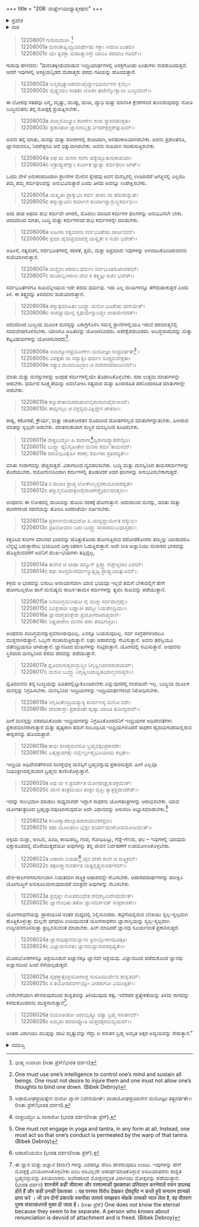 +++
title = "208: ವಾರ್ಷ್ಣೇಯಾಧ್ಯಾತ್ಮಕಥನಃ"
+++

<details><summary>ಪ್ರವೇಶ</summary>


।।   ಓಂ ಓಂ ನಮೋ ನಾರಾಯಣಾಯ।।   ಶ್ರೀ ವೇದವ್ಯಾಸಾಯ ನಮಃ ।।

ಶ್ರೀ ಕೃಷ್ಣದ್ವೈಪಾಯನ ವೇದವ್ಯಾಸ ವಿರಚಿತ  

**ಶ್ರೀ ಮಹಾಭಾರತ**

**ಶಾಂತಿ ಪರ್ವ**

**ಮೋಕ್ಷಧರ್ಮ ಪರ್ವ**

**ಅಧ್ಯಾಯ 208**


</details>

<details><summary>ಸಾರ</summary>

ಸಂಸಾರದಲ್ಲಿ ಆಸಕ್ತಿಯನ್ನು ತೊರೆದು ಬ್ರಹ್ಮಪದದ ಪ್ರಾಪ್ತಿಗೆ ಪ್ರಯತ್ನಿಸಲು ಉಪದೇಶ (1-26).


</details>

> 12208001 ಗುರುರುವಾಚ।  [^1]  
12208001a ದುರಂತೇಷ್ವಿಂದ್ರಿಯಾರ್ಥೇಷು ಸಕ್ತಾಃ ಸೀದಂತಿ ಜಂತವಃ।  
12208001c ಯೇ ತ್ವಸಕ್ತಾ ಮಹಾತ್ಮಾನಸ್ತೇ ಯಾಂತಿ ಪರಮಾಂ ಗತಿಮ್।।

ಗುರುವು ಹೇಳಿದನು: “ದುರಂತಕ್ಕೀಡುಮಾಡುವ ಇಂದ್ರಿಯಾರ್ಥಗಳಲ್ಲಿ ಆಸಕ್ತಗೊಂಡು ಜಂತುಗಳು ನಾಶಹೊಂದುತ್ತವೆ. ಆದರೆ ಇವುಗಳಲ್ಲಿ ಆಸಕ್ತಿಯನ್ನಿಡದ ಮಹಾತ್ಮರು ಪರಮ ಗತಿಯನ್ನು ಹೊಂದುತ್ತಾರೆ.

> 12208002a ಜನ್ಮಮೃತ್ಯುಜರಾದುಃಖೈರ್ವ್ಯಾಧಿಭಿರ್ಮನಸಃ ಕ್ಲಮೈಃ।  
12208002c ದೃಷ್ಟ್ವೇಮಂ ಸಂತತಂ ಲೋಕಂ ಘಟೇನ್ಮೋಕ್ಷಾಯ ಬುದ್ಧಿಮಾನ್।।

ಈ ಲೋಕವು ಸತತವೂ ಜನ್ಮ, ಮೃತ್ಯು, ಮುಪ್ಪು, ದುಃಖ, ವ್ಯಾಧಿ ಮತ್ತು ಮಾನಸಿಕ ಕ್ಲೇಶಗಳಿಂದ ತುಂಬಿರುವುದನ್ನು ನೋಡಿ ಬುದ್ಧಿವಂತನು ತನ್ನ ಮೋಕ್ಷಕ್ಕೆ ಪ್ರಯತ್ನಿಸಬೇಕು.

> 12208003a ವಾಙ್ಮನೋಭ್ಯಾಂ ಶರೀರೇಣ ಶುಚಿಃ ಸ್ಯಾದನಹಂಕೃತಃ।  
12208003c ಪ್ರಶಾಂತೋ ಜ್ಞಾನವಾನ್ಭಿಕ್ಷುರ್ನಿರಪೇಕ್ಷಶ್ಚರೇತ್ಸುಖಮ್।।

ಅವನು ತನ್ನ ಮಾತು, ಮನಸ್ಸು ಮತ್ತು ಶರೀರಗಳಲ್ಲಿ ಶುಚಿಯಾಗಿ, ಅನಹಂಕಾರಿಯಾಗಿರಬೇಕು. ಅವನು ಪ್ರಶಾಂತನೂ, ಜ್ಞಾನವಾನನೂ, ನಿರಪೇಕ್ಷನೂ ಆದ ಭಿಕ್ಷುವಾಗಿರಬೇಕು. ಅವನು ಸುಖವಾಗಿ ಸಂಚರಿಸುತ್ತಿರಬೇಕು.

> 12208004a ಅಥ ವಾ ಮನಸಃ ಸಂಗಂ ಪಶ್ಯೇದ್ಭೂತಾನುಕಂಪಯಾ।  
12208004c ಅತ್ರಾಪ್ಯುಪೇಕ್ಷಾಂ ಕುರ್ವೀತ ಜ್ಞಾತ್ವಾ ಕರ್ಮಫಲಂ ಜಗತ್।।

ಒಂದು ವೇಳೆ ಅನುಕಂಪದಿಂದಾಗಿ ಪ್ರಾಣಿಗಳ ಮೇಲಿನ ಸ್ನೇಹವು ಅವನ ಮನಸ್ಸಿನಲ್ಲಿ ಉಂಟಾದರೆ ಜಗತ್ತಿನಲ್ಲಿ ಎಲ್ಲರೂ ತಮ್ಮ ತಮ್ಮ ಕರ್ಮಫಲವನ್ನು ಅನುಭವಿಸುತ್ತಾರೆ ಎಂದು ತಿಳಿದು ಅದನ್ನೂ ಉಪೇಕ್ಷಿಸಬೇಕು.

> 12208005a ಯತ್ಕೃತಂ ಪ್ರಾಕ್ಶುಭಂ ಕರ್ಮ ಪಾಪಂ ವಾ ತದುಪಾಶ್ನುತೇ।  
12208005c ತಸ್ಮಾಚ್ಚುಭಾನಿ ಕರ್ಮಾಣಿ ಕುರ್ಯಾದ್ವಾಗ್ಬುದ್ಧಿಕರ್ಮಭಿಃ।।

ಅದು ಪಾಪ ಅಥವಾ ಶುಭ ಕರ್ಮವೇ ಆಗಿರಲಿ, ಮೊದಲು ಮಾಡಿದ ಕರ್ಮಗಳ ಫಲಗಳನ್ನು ಅನುಭವಿಸಲೇ ಬೇಕು. ಆದುದರಿಂದ ಮಾತು, ಬುದ್ಧಿ ಮತ್ತು ಕರ್ಮಗಳಿಂದ ಶುಭ ಕರ್ಮಗಳನ್ನೇ ಮಾಡಬೇಕು.

> 12208006a ಅಹಿಂಸಾ ಸತ್ಯವಚನಂ ಸರ್ವಭೂತೇಷು ಚಾರ್ಜವಮ್।  
12208006c ಕ್ಷಮಾ ಚೈವಾಪ್ರಮಾದಶ್ಚ ಯಸ್ಯೈತೇ ಸ ಸುಖೀ ಭವೇತ್।।

ಅಹಿಂಸೆ, ಸತ್ಯವಚನ, ಸರ್ವಭೂತಗಳಲ್ಲಿ ಸರಳತೆ, ಕ್ಷಮೆ, ಮತ್ತು ಅಪ್ರಮಾದ ಇವುಗಳನ್ನು ಅಳವಡಿಸಿಕೊಂಡಿರುವವನು ಸುಖಿಯಾಗಿರುತ್ತಾನೆ.

> 12208007a ಯಶ್ಚೈನಂ ಪರಮಂ ಧರ್ಮಂ ಸರ್ವಭೂತಸುಖಾವಹಮ್।  
12208007c ದುಃಖಾನ್ನಿಃಸರಣಂ ವೇದ ಸ ತತ್ತ್ವಜ್ಞಃ ಸುಖೀ ಭವೇತ್।।

ಸರ್ವಭೂತಗಳಿಗೂ ಸುಖವನ್ನೀಯುವ ಇದೇ ಪರಮ ಧರ್ಮವು. ಇದು ಎಲ್ಲ ದುಃಖಗಳನ್ನೂ ತೆಗೆದುಹಾಕುತ್ತದೆ ಎಂದು ತಿಳಿ. ಈ ತತ್ತ್ವವನ್ನು ತಿಳಿದವನು ಸುಖಿಯಾಗುತ್ತಾನೆ.

> 12208008a ತಸ್ಮಾತ್ಸಮಾಹಿತಂ ಬುದ್ಧ್ಯಾ ಮನೋ ಭೂತೇಷು ಧಾರಯೇತ್।  
12208008c ನಾಪಧ್ಯಾಯೇನ್ನ ಸ್ಪೃಹಯೇನ್ನಾಬದ್ಧಂ ಚಿಂತಯೇದಸತ್।।

ಆದುದರಿಂದ ಬುದ್ಧಿಯ ಮೂಲಕ ಮನಸ್ಸನ್ನು ಏಕಾಗ್ರಗೊಳಿಸಿ ಸಮಸ್ತ ಪ್ರಾಣಿಗಳಲ್ಲಿಯೂ ಇರುವ ಪರಮಾತ್ಮನಲ್ಲಿ ಸಮಾವೇಷಗೊಳಿಸಬೇಕು. ಯಾರಿಗೂ ಅಹಿತವನ್ನು ಯೋಚಿಸಬಾರದು. ಅಪೇಕ್ಷೆಪಡಬಾರದು. ಅಬದ್ಧವಾದುದನ್ನು ಮತ್ತು ಕೆಟ್ಟವಿಷಯಗಳನ್ನು ಯೋಚಿಸಬಾರದು[^2].

> 12208009a ಅವಾಗ್ಯೋಗಪ್ರಯೋಗೇಣ ಮನೋಜ್ಞಂ ಸಂಪ್ರವರ್ತತೇ[^3]।  
12208009c ವಿವಕ್ಷತಾ ವಾ ಸದ್ವಾಕ್ಯಂ ಧರ್ಮಂ ಸೂಕ್ಷ್ಮಮವೇಕ್ಷತಾ।  
12208009e ಸತ್ಯಾಂ ವಾಚಮಹಿಂಸ್ರಾಂ ಚ ವದೇದನಪವಾದಿನೀಮ್।।

ಮಾತು ಮತ್ತು ಮನಸ್ಸುಗಳನ್ನು ಅಂಥಹ ಕರ್ಮಗಳಲ್ಲಿಯೇ ತೊಡಗಿಸಿಕೊಳ್ಳಬೇಕು. ಸದಾ ಉತ್ತಮ ಮಾತುಗಳನ್ನೇ ಆಡಬೇಕು. ಧರ್ಮದ ಸೂಕ್ಷ್ಮತೆಯನ್ನು ಅವಲೋಕಿಸಿ ಸತ್ಯವಾದ ಮತ್ತು ಹಿಂಸಾರಹಿತ ಪರನಿಂದಾರಹಿತ ಮಾತುಗಳನ್ನೇ ಆಡಬೇಕು.

> 12208010a ಕಲ್ಕಾಪೇತಾಮಪರುಷಾಮನೃಶಂಸಾಮಪೈಶುನಾಮ್।  
12208010c ಈದೃಗಲ್ಪಂ ಚ ವಕ್ತವ್ಯಮವಿಕ್ಷಿಪ್ತೇನ ಚೇತಸಾ।।

ಶಾಠ್ಯ, ಕಠೋರತೆ, ಕ್ರೌರ್ಯ, ಮತ್ತು ಚಾಡಿಕೋರತನ ಮೊದಲಾದ ದೋಷಗಳಿಲ್ಲದ ಮಾತುಗಳನ್ನಾಡಬೇಕು. ಹೀಗಿರುವ ಮಾತನ್ನು ಸ್ವಲ್ಪವೇ ಆಡಬೇಕು. ಮಾತನಾಡುವಾಗ ಸುಸ್ಥಿರ ಮನಸ್ಸಿನಿಂದ ಕೂಡಿರಬೇಕು.

> 12208011a ವಾಕ್ಪ್ರಬುದ್ಧೋ ಹಿ ಸಂರಾಗಾ[^4]ದ್ವಿರಾಗಾದ್ವ್ಯಾಹರೇದ್ಯದಿ।  
12208011c ಬುದ್ಧ್ಯಾ ಹ್ಯನಿಗೃಹೀತೇನ ಮನಸಾ ಕರ್ಮ ತಾಮಸಮ್।  
12208011e ರಜೋಭೂತೈರ್ಹಿ ಕರಣೈಃ ಕರ್ಮಣಾ ಪ್ರತಿಪದ್ಯತೇ।।

ಮಾತು ಸಂರಾಗವನ್ನು ಹೆಚ್ಚಿಸುತ್ತದೆ. ವಿರಾಗದಿಂದ ವ್ಯವಹರಿಸಬೇಕು. ಬುದ್ಧಿ ಮತ್ತು ಮನಸ್ಸಿನಿಂದ ತಾಮಸಕರ್ಮಗಳನ್ನು ತೊರೆಯಬೇಕು. ರಜೋಗುಣದಿಂದಾಗಿ ಕರ್ಮಗಳಲ್ಲಿ ತೊಡಗಿದರೆ ಅದರ ಫಲಗಳನ್ನು ಅನುಭವಿಸಬೇಕಾಗುತ್ತದೆ.

> 12208012a ಸ ದುಃಖಂ ಪ್ರಾಪ್ಯ ಲೋಕೇಽಸ್ಮಿನ್ನರಕಾಯೋಪಪದ್ಯತೇ।  
12208012c ತಸ್ಮಾನ್ಮನೋವಾಕ್ಶರೀರೈರಾಚರೇದ್ಧೈರ್ಯಮಾತ್ಮನಃ।।

ಅಂಥವನು ಈ ಲೋಕದಲ್ಲಿ ದುಃಖವನ್ನು ಹೊಂದಿ ನರಕಕ್ಕೆ ಹೋಗುತ್ತಾನೆ. ಆದುದರಿಂದ ಮನಸ್ಸು, ಮಾತು ಮತ್ತು ಶರೀರಗಳಿಂದ ಸಹನೆಯನ್ನು ತೋರಿಸಿ ಅದರಂತೆಯೇ ವರ್ತಿಸಬೇಕು.

> 12208013a ಪ್ರಕೀರ್ಣಮೇಷಭಾರೋ ಹಿ ಯದ್ವದ್ಧಾರ್ಯೇತ ದಸ್ಯುಭಿಃ।  
12208013c ಪ್ರತಿಲೋಮಾಂ ದಿಶಂ ಬುದ್ಧ್ವಾ ಸಂಸಾರಮಬುಧಾಸ್ತಥಾ।।

ಕತ್ತರಿಸಿದ ಕುರಿಗಳ ಮಾಂಸದ ಭಾರವನ್ನು ಹೊತ್ತುಕೊಂಡು ಹೋಗುತ್ತಿರುವ ದರೋಡೆಕೋರರು ತಮ್ಮನ್ನು ಯಾರಾದರೂ ಬೆನ್ನಟ್ಟಿ ಬರುತ್ತಾರೆಂಬ ಭಯದಿಂದ ದಿಗ್ಭ್ರಾಂತರಾಗಿ ಓಡುತ್ತಿರುತ್ತಾರೆ. ಅದೇ ರೀತಿ ಅಜ್ಞಾನಿಯು ಸಂಸಾರದ ಭಾರವನ್ನು ಹೊತ್ತಿರುವವರೆಗೆ ಅವನಿಗೆ ದುಃಖ-ಭಯಗಳು ತಪ್ಪಿದ್ದಲ್ಲ.

> 12208014a ತಾನೇವ ಚ ಯಥಾ ದಸ್ಯೂನ್ ಕ್ಷಿಪ್ತ್ವಾ ಗಚ್ಚೇಚ್ಚಿವಾಂ ದಿಶಮ್।  
12208014c ತಥಾ ರಜಸ್ತಮಃಕರ್ಮಾಣ್ಯುತ್ಸೃಜ್ಯ ಪ್ರಾಪ್ನುಯಾತ್ಸುಖಮ್।।

ಕಳ್ಳರು ಆ ಭಾರವನ್ನು ಬಿಸುಟು ಅನಾಯಾಸವಾಗಿ ಯಾವ ಭಯವೂ ಇಲ್ಲದೆ ತಮಗೆ ಬೇಕಾದಲ್ಲಿಗೆ ಹೇಗೆ ಹೋಗಬಲ್ಲರೋ ಹಾಗೆ ಮನುಷ್ಯನು ರಾಜಸ-ತಾಮಸ ಕರ್ಮಗಳನ್ನು ತ್ಯಜಿಸಿ ಸುಖವನ್ನು ಪಡೆಯುತ್ತಾನೆ.

> 12208015a ನಿಃಸಂದಿಗ್ಧಮನೀಹೋ ವೈ ಮುಕ್ತಃ ಸರ್ವಪರಿಗ್ರಹೈಃ।  
12208015c ವಿವಿಕ್ತಚಾರೀ ಲಘ್ವಾಶೀ ತಪಸ್ವೀ ನಿಯತೇಂದ್ರಿಯಃ।।  
12208016a ಜ್ಞಾನದಗ್ಧಪರಿಕ್ಲೇಶಃ ಪ್ರಯೋಗರತಿರಾತ್ಮವಾನ್।  
12208016c ನಿಷ್ಪ್ರಚಾರೇಣ ಮನಸಾ ಪರಂ ತದಧಿಗಚ್ಚತಿ।।

ಅಂಥವನು ಸಂದಿಗ್ಧಮನಸ್ಸುಳ್ಳವನಾಗಿರುವುದಿಲ್ಲ. ಏನನ್ನೂ ಬಯಸುವುದಿಲ್ಲ. ಸರ್ವ ಸಂಗ್ರಹಗಳಿಂದಲೂ ಮುಕ್ತನಾಗಿರುತ್ತಾನೆ. ಒಬ್ಬನೇ ಸಂಚರಿಸುತ್ತಿರುತ್ತಾನೆ. ಲಘು ಆಹಾರವನ್ನು ಸೇವಿಸುತ್ತಾನೆ. ಅವನು ತಪಸ್ವಿಯೂ ಜಿತೇಂದ್ರಿಯನೂ ಆಗಿರುತ್ತಾನೆ. ಜ್ಞಾನದಿಂದ ದುಃಖಗಳನ್ನು ಸುಟ್ಟಿರುತ್ತಾನೆ. ಯೋಗದಲ್ಲಿ ರಮಿಸುತ್ತಾನೆ. ಅಂಥವನು ಸ್ಥಿರವಾದ ಮನಸ್ಸಿನಿಂದ ಪರಮ ಪದವನ್ನು ಪಡೆಯುತ್ತಾನೆ.

> 12208017a ಧೃತಿಮಾನಾತ್ಮವಾನ್ಬುದ್ಧಿಂ ನಿಗೃಹ್ಣೀಯಾದಸಂಶಯಮ್।  
12208017c ಮನೋ ಬುದ್ಧ್ಯಾ ನಿಗೃಹ್ಣೀಯಾದ್ವಿಷಯಾನ್ಮನಸಾತ್ಮನಃ।।

ಧೃತಿಮಾನನು ತನ್ನ ಬುದ್ಧಿಯನ್ನು ಹಿಡಿತದಲ್ಲಿಟ್ಟುಕೊಂಡಿರಬೇಕು ಎನ್ನುವುದರಲ್ಲಿ ಸಂಶಯವೇ ಇಲ್ಲ. ಬುದ್ಧಿಯ ಮೂಲಕ ಮನಸ್ಸನ್ನು ನಿಗ್ರಹಿಸಬೇಕು. ಮನಸ್ಸಿನಿಂದ ಇಂದ್ರಿಯಗಳನ್ನು ಇಂದ್ರಿಯಾರ್ಥಗಳಿಂದ ನಿರೋಧಿಸಬೇಕು.

> 12208018a ನಿಗೃಹೀತೇಂದ್ರಿಯಸ್ಯಾಸ್ಯ ಕುರ್ವಾಣಸ್ಯ ಮನೋ ವಶೇ।  
12208018c ದೇವತಾಸ್ತಾಃ ಪ್ರಕಾಶಂತೇ ಹೃಷ್ಟಾ ಯಾಂತಿ ತಮೀಶ್ವರಮ್।।

ಹೀಗೆ ಮನಸ್ಸನ್ನು ವಶಪಡಿಸಿಕೊಂಡು ಇಂದ್ರಿಯಗಳನ್ನು ನಿಗ್ರಹಿಸಿಕೊಂಡವನಿಗೆ ಇಂದ್ರಿಯಗಳ ಅಧಿದೇವತೆಗಳು ಪ್ರಕಾಶಮಾನರಾಗುತ್ತಾರೆ ಮತ್ತು ಹೃಷ್ಟರಾಗಿ ತಮಗೆ ಸಂಬಂಧಿಸಿದ ಇಂದ್ರಿಯಗಳೊಡನೆ ಸಾಧಕನ ಹೃದಯಗುಹೆಯಲ್ಲಿರುವ ಈಶ್ವರನನ್ನು ಹೊಂದುತ್ತಾರೆ.

> 12208019a ತಾಭಿಃ ಸಂಸಕ್ತಮನಸೋ ಬ್ರಹ್ಮವತ್ಸಂಪ್ರಕಾಶತೇ।  
12208019c ಏತೈಶ್ಚಾಪಗತೈಃ ಸರ್ವೈರ್ಬ್ರಹ್ಮಭೂಯಾಯ ಕಲ್ಪತೇ।।

ಇಂದ್ರಿಯ ಅಧಿದೇವತೆಗಳಿಂದ ಸಂಸಕ್ತವುಳ್ಳ ಮನಸ್ಸಿಗೆ ಬ್ರಹ್ಮವಸ್ತುವು ಪ್ರಕಾಶಿಸುತ್ತದೆ. ಹೀಗೆ ಎಲ್ಲವೂ ನಿಯಂತ್ರಣದಲ್ಲಿರುವಾಗ ಬ್ರಹ್ಮನು ಕಾಣಿಸಿಕೊಳ್ಳುತ್ತಾನೆ.

> 12208020a ಅಥ ವಾ ನ ಪ್ರವರ್ತೇತ ಯೋಗತಂತ್ರೈರುಪಕ್ರಮೇತ್।  
12208020c ಯೇನ ತಂತ್ರಮಯಂ ತಂತ್ರಂ ವೃತ್ತಿಃ ಸ್ಯಾತ್ತತ್ತದಾಚರೇತ್।।

ಇದನ್ನು ಸುಲಭವಾಗಿ ಮಾಡಲು ಸಾಧ್ಯವಾಗದೇ ಇದ್ದಾಗ ಸಾಧಕನು ಯೋಗತಂತ್ರಗಳನ್ನು ಆರಂಭಿಸಬೇಕು. ಯಾವ ಯೋಗತಂತ್ರದಿಂದ ಬ್ರಹ್ಮಜ್ಞಾನವುಂಟಾಗುವುದೋ ಅದೇ ವಿಧಾನವನ್ನು ಅನುಸರಿಸಿ ಅಭ್ಯಾಸಮಾಡಬೇಕು.[^5]

> 12208021a ಕಣಪಿಣ್ಯಾಕಕುಲ್ಮಾಷಶಾಕಯಾವಕಸಕ್ತವಃ।  
12208021c ತಥಾ ಮೂಲಫಲಂ ಭೈಕ್ಷಂ ಪರ್ಯಾಯೇಣೋಪಯೋಜಯೇತ್।।

ಅಕ್ಕಿಯ ನುಚ್ಚು, ಅಂಬಲಿ, ಹಿಂಡಿ, ಕಾಯಿಪಲ್ಯ, ಗಂಜಿ, ಗೋಧಿಹಿಟ್ಟು, ಗೆಡ್ಡೆ-ಗೆಣಸು, ಫಲ – ಇವುಗಳಲ್ಲಿ ಯಾವುದು ಭಿಕ್ಷಾರೂಪದಲ್ಲಿ ದೊರೆಯುತ್ತದೆಯೋ ಅವುಗಳನ್ನು ತನ್ನ ಜೀವನ ನಿರ್ವಹಣೆಗೆ ಉಪಯೋಗಿಸಿಕೊಳ್ಳಬೇಕು.

> 12208022a ಆಹಾರಂ ನಿಯತಂ[^6] ಚೈವ ದೇಶೇ ಕಾಲೇ ಚ ಸಾತ್ತ್ವಿಕಮ್।  
12208022c ತತ್ಪರೀಕ್ಷ್ಯಾನುವರ್ತೇತ ಯತ್ಪ್ರವೃತ್ತ್ಯನುವರ್ತಕಮ್।।

ದೇಶ-ಕಾಲಗಳಿಗನುಗುಣವಾಗಿ ನಿಯತವಾಗಿ ಸಾತ್ತ್ವಿಕ ಆಹಾರವನ್ನೇ ಸೇವಿಸಬೇಕು. ಆಹಾರಪದಾರ್ಥಗಳನ್ನು ಪರೀಕ್ಷಿಸಿ ಯೋಗಸಿದ್ಧಿಗೆ ಅನುಕೂಲವಾಗುವುದಾದರೆ ಮಾತ್ರವೇ ಅವುಗಳನ್ನು ಸೇವಿಸಬೇಕು.

> 12208023a ಪ್ರವೃತ್ತಂ ನೋಪರುಂಧೇತ ಶನೈರಗ್ನಿಮಿವೇಂಧಯೇತ್।  
12208023c ಜ್ಞಾನೇಂಧಿತಂ ತತೋ ಜ್ಞಾನಮರ್ಕವತ್ ಸಂಪ್ರಕಾಶತೇ।।

ಯೋಗಸಾಧನೆಯನ್ನು ಪ್ರಾರಂಭಿಸಿದ ನಂತರ ಮಧ್ಯದಲ್ಲಿ ನಿಲ್ಲಿಸಬಾರದು. ಕಟ್ಟಿಗೆಯಲ್ಲಿರುವ ಬೆಂಕಿಯು ಸ್ವಲ್ಪ-ಸ್ವಲ್ಪವಾಗಿ ಹೊತ್ತಿಕೊಳ್ಳುತ್ತಾ ಮೆಲ್ಲನೇ ಧಗಧಗಿಸಿ ಉರಿಯುವಂತೆ ಯೋಗಸಾಧಕನು ಜ್ಞಾನಾಗ್ನಿಯನ್ನು ಸ್ವಲ್ಪ-ಸ್ವಲ್ಪವಾಗಿ ಉದ್ದೀಪನಗೊಳಿಸುತ್ತಾ ಪ್ರಜ್ವಲಿಸುವಂತೆ ಮಾಡಬೇಕು. ಹೀಗೆ ಮಾಡಿದರೆ ಜ್ಞಾನವು ಸೂರ್ಯನಂತೆ ಪ್ರಕಾಶಿಸುತ್ತದೆ.

> 12208024a ಜ್ಞಾನಾಧಿಷ್ಠಾನಮಜ್ಞಾನಂ ತ್ರೀಽಲ್ಲೋಕಾನಧಿತಿಷ್ಠತಿ।  
12208024c ವಿಜ್ಞಾನಾನುಗತಂ ಜ್ಞಾನಮಜ್ಞಾನಾದಪಕೃಷ್ಯತೇ।।

ಮೂರುಲೋಕಗಳನ್ನೂ ಆಶ್ರಯಿಸಿರುವ ಅಜ್ಞಾನಕ್ಕೂ ಜ್ಞಾನವೇ ಆಶ್ರಯವು. ವಿಜ್ಞಾನದಿಂದ ಪಡೆದುಕೊಂಡ ಜ್ಞಾನವು ಅಜ್ಞಾನದಿಂದ ಹಿಂದೆ ಸೆಳೆಯಲ್ಪಡುತ್ತದೆ.

> 12208025a ಪೃಥಕ್ತ್ವಾತ್ಸಂಪ್ರಯೋಗಾಚ್ಚ ನಾಸೂಯುರ್ವೇದ ಶಾಶ್ವತಮ್।  
12208025c ಸ ತಯೋರಪವರ್ಗಜ್ಞೋ ವೀತರಾಗೋ ವಿಮುಚ್ಯತೇ।।

ಬೇರೆಬೇರೆಯಾಗಿ ಹೇಳಿರುವುದರಿಂದ ಶಾಶ್ವತವನ್ನು ತಿಳಿಯುವುದು ಕಷ್ಟ. ಇವೆರಡರ ಪ್ರತ್ಯೇಕತೆಯನ್ನು ತಿಳಿದು ರಾಗವನ್ನು ಕಳೆದುಕೊಂಡವನು ಮುಕ್ತನಾಗುತ್ತಾನೆ[^7].

> 12208026a ವಯೋತೀತೋ ಜರಾಮೃತ್ಯೂ ಜಿತ್ವಾ ಬ್ರಹ್ಮ ಸನಾತನಮ್।  
12208026c ಅಮೃತಂ ತದವಾಪ್ನೋತಿ ಯತ್ತದಕ್ಷರಮವ್ಯಯಮ್।।

ಅಂತಹ ವಿರಾಗಿಯು ಮುಪ್ಪನ್ನು ದಾಟಿ ಮೃತ್ಯುವನ್ನು ಗೆದ್ದು ಆ ಸನಾತನ ಬ್ರಹ್ಮ ಅಮೃತ ಅಕ್ಷರ ಅವ್ಯಯವನ್ನು ಸೇರುತ್ತಾನೆ.”

<details><summary>ಸಮಾಪ್ತಿ</summary>
ಇತಿ ಶ್ರೀಮಹಾಭಾರತೇ ಶಾಂತಿಪರ್ವಣಿ ಮೋಕ್ಷಧರ್ಮಪರ್ವಣಿ ವಾರ್ಷ್ಣೇಯಾಧ್ಯಾತ್ಮಕಥನೇ ಅಷ್ಟಾಧಿಕದ್ವಿಶತತಮೋಽಧ್ಯಾಯಃ।।  
ಇದು ಶ್ರೀಮಹಾಭಾರತದಲ್ಲಿ ಶಾಂತಿಪರ್ವದಲ್ಲಿ ಮೋಕ್ಷಧರ್ಮಪರ್ವದಲ್ಲಿ ವಾರ್ಷ್ಣೇಯಾಧ್ಯಾತ್ಮಕಥನ ಎನ್ನುವ ಇನ್ನೂರಾಎಂಟನೇ ಅಧ್ಯಾಯವು.


</details>

[^1]: ಭೀಷ್ಮ ಉವಾಚ।   (ಗೀತಾ ಪ್ರೆಸ್/ಭಾರತ ದರ್ಶನ)

[^2]: One must use one’s intelligence to control one’s mind and sustain all beings. One must not desire to injure them and one must not allow one’s thoughts to bind one down. (Bibek Debroy)

[^3]: ಅಥಾಮೋಘಪ್ರಯತ್ನೇನ ಮನೋ ಜ್ಞಾನೇ ನಿವೇಶಯೇತ್।   ವಾಚಾಮೋಘಪ್ರಯಾಸೇನ ಮನೋಜ್ಞಂ ತತ್ಪ್ರವರ್ತತೇ।।   (ಗೀತಾ ಪ್ರೆಸ್/ಭಾರತ ದರ್ಶನ).

[^4]: ವಾಕ್ಪ್ರಬದ್ಧೋ ಹಿ ಸಂಸಾರೋ (ಭಾರತ ದರ್ಶನ/ಗೀತಾ ಪ್ರೆಸ್).

[^5]: One must not engage in yoga and tantra, in any form at all. Instead, one must act so that one’s conduct is permeated by the warp of that tantra. (Bibek Debroy)

[^6]: ಆಹಾರನಿಯಮಂ (ಭಾರತ ದರ್ಶನ/ಗೀತಾ ಪ್ರೆಸ್).

[^7]: ಈ ಜ್ಞಾನ ಮತ್ತು ಅಜ್ಞಾನ (ಕರ್ಮ) ಗಳನ್ನು ಎರಡನ್ನೂ ಸೇರಿಸಿ ಹೇಳಿರುವುದೂ ಉಂಟು. ಇವುಗಳನ್ನು ಹೇಗೆ ಮೋಕ್ಷಕ್ಕೆ ವಿನಿಯೋಗಿಸಿಕೊಳ್ಳಬೇಕು ಎಂಬ ಅರಿವಿಲ್ಲದೇ ಅಪಾರ್ಥಮಾಡಿಕೊಳ್ಳುವ ಅಸೂಯಾಪರನು ಶಾಶ್ವತ ಬ್ರಹ್ಮವಸ್ತುವನ್ನು ತಿಳಿಯಲಾರನು. ಅವೆರಡರಿಂದ ಮೋಕ್ಷವನ್ನರಿತ ವಿರಾಗಿಯು ಮೋಕ್ಷವನ್ನು ಪಡೆಯುತ್ತಾನೆ. (ಭಾರತ ದರ್ಶನ)
शास्त्रॊमें कहीं जीवात्मा और परमात्माकी पृथक्ताका प्रतिपादन करनॆवालॆ वचन उपलब्ढ हॊतॆ हैं और कहीं उनकी ऎकताका । यह परस्पर विरॊध दॆखकर दॊषदृष्टि न करतॆ हुयॆ सनातन ज्ञानकॊ प्राप्त करॆ । जॊ उन दॊनॊं प्रकारकॆ वचनॊंका तात्पर्य समझकर मॊक्षकॆ तत्त्वकॊ जाल लॆता है, वह वीतराग पुरुष संसारबंधनसॆ मुक्त हॊ जाता है। (ಗೀತಾ ಪ್ರೆಸ್)
One does not know the eternal because they seem to be separate. A person who knows about renunciation is devoid of attachment and is freed. (Bibek Debroy)
